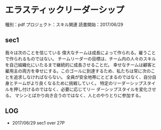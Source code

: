 # エラスティックリーダーシップ
種別：pdf
プロジェクト：スキル関連
読書開始：2017/06/29

## sec1
我々は次のことを信じている
偉大なチームは成長によって作られる。雇うことで作られるものではない。 チームリーダーの目標は、チーム内の人々のスキルを自己組織化にいたるまで継続的に成長させることだ。 幸せなチームは顧客と雇用主の両方を幸せにする。このゴールに到達するため、私たちは常に次のことを追求しなければならない。
全員が安全地帯にとどまるのではなく、自分自身とチームがより良くなるために挑戦していく。
特定のリーダーシップスタイルを押し付けるのではなく、必要に応じてリー ダーシップスタイルを変化させる。
マシンとばかり向き合うのではなく、人とのやりとりに参加する。

## LOG
- 2017/06/29 sec1 over 27P
